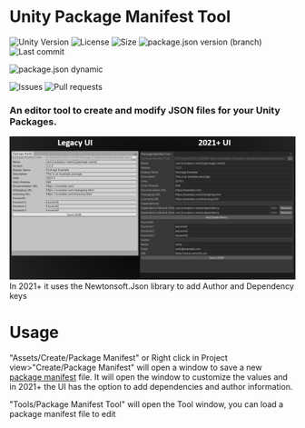 # Unity Package Manifest Tool
![Unity Version](https://img.shields.io/badge/Unity-5.6%2B-blue?style=plastic) ![License](https://img.shields.io/github/license/ParkingLotGames/Unity-Lossless-Renderer?style=plastic) ![Size](https://img.shields.io/github/repo-size/ParkingLotGames/Unity-Lossless-Renderer?style=plastic) ![package.json version (branch)](https://img.shields.io/github/package-json/v/ParkingLotGames/Unity-Lossless-Renderer/main?style=plastic) ![Last commit](https://img.shields.io/github/last-commit/ParkingLotGames/Unity-Lossless-Renderer?style=plastic)

![package.json dynamic](https://img.shields.io/github/package-json/keywords/ParkingLotGames/Unity-Lossless-Renderer?style=plastic)

![Issues](https://img.shields.io/github/issues-raw/ParkingLotGames/Unity-Lossless-Renderer?style=plastic) ![Pull requests](https://img.shields.io/github/issues-pr-raw/ParkingLotGames/Unity-Lossless-Renderer?style=plastic)

### An editor tool to create and modify JSON files for your Unity Packages.
![previe](https://github.com/ParkingLotGames/Unity-Package-Manifest-Tool/blob/main/preview.png)
In 2021+ it uses the Newtonsoft.Json library to add Author and Dependency keys

# Usage

"Assets/Create/Package Manifest" or Right click in Project view>"Create/Package Manifest" will open a window to save a new [package manifest](https://docs.unity3d.com/Manual/upm-manifestPkg.html) file. It will open the window to customize the values and in 2021+ the UI has the option to add dependencies and author information.

"Tools/Package Manifest Tool" will open the Tool window, you can load a package manifest file to edit
